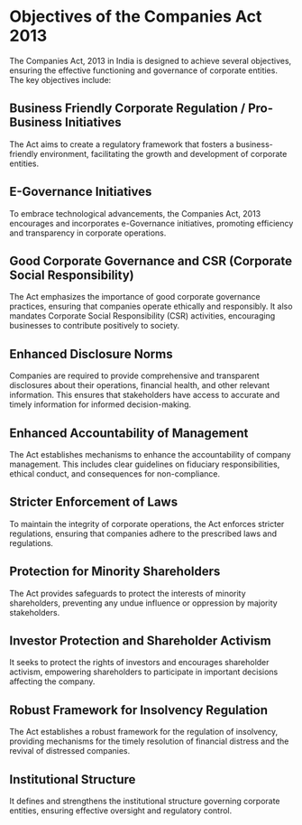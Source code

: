# Objectives of the Companies Act 2013

The Companies Act, 2013 in India is designed to achieve several objectives, ensuring the effective functioning and governance of corporate entities. The key objectives include:

## Business Friendly Corporate Regulation / Pro-Business Initiatives
The Act aims to create a regulatory framework that fosters a business-friendly environment, facilitating the growth and development of corporate entities.

## E-Governance Initiatives
To embrace technological advancements, the Companies Act, 2013 encourages and incorporates e-Governance initiatives, promoting efficiency and transparency in corporate operations.

## Good Corporate Governance and CSR (Corporate Social Responsibility)
The Act emphasizes the importance of good corporate governance practices, ensuring that companies operate ethically and responsibly. It also mandates Corporate Social Responsibility (CSR) activities, encouraging businesses to contribute positively to society.

## Enhanced Disclosure Norms
Companies are required to provide comprehensive and transparent disclosures about their operations, financial health, and other relevant information. This ensures that stakeholders have access to accurate and timely information for informed decision-making.

## Enhanced Accountability of Management
The Act establishes mechanisms to enhance the accountability of company management. This includes clear guidelines on fiduciary responsibilities, ethical conduct, and consequences for non-compliance.

## Stricter Enforcement of Laws
To maintain the integrity of corporate operations, the Act enforces stricter regulations, ensuring that companies adhere to the prescribed laws and regulations.

## Protection for Minority Shareholders
The Act provides safeguards to protect the interests of minority shareholders, preventing any undue influence or oppression by majority stakeholders.

## Investor Protection and Shareholder Activism
It seeks to protect the rights of investors and encourages shareholder activism, empowering shareholders to participate in important decisions affecting the company.

## Robust Framework for Insolvency Regulation
The Act establishes a robust framework for the regulation of insolvency, providing mechanisms for the timely resolution of financial distress and the revival of distressed companies.

## Institutional Structure
It defines and strengthens the institutional structure governing corporate entities, ensuring effective oversight and regulatory control.



